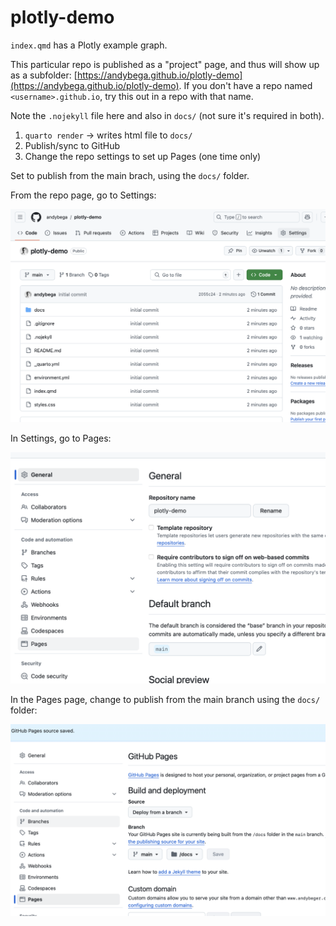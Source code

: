 # plotly-demo

`index.qmd` has a Plotly example graph. 

This particular repo is published as a "project" page, and thus will show up as a subfolder: [https://andybega.github.io/plotly-demo](https://andybega.github.io/plotly-demo). If you don't have a repo named `<username>.github.io`, try this out in a repo with that name. 

Note the `.nojekyll` file here and also in `docs/` (not sure it's required in both).

1. `quarto render` -> writes html file to `docs/`
2. Publish/sync to GitHub
3. Change the repo settings to set up Pages (one time only)

Set to publish from the main brach, using the `docs/` folder.

From the repo page, go to Settings:

![](media/repo-settings1.png)

In Settings, go to Pages:

![](media/repo-settings2.png)

In the Pages page, change to publish from the main branch using the `docs/` folder:

![](media/repo-settings3.png)